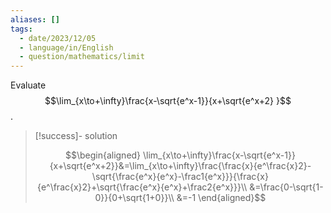 ```yaml
---
aliases: []
tags:
  - date/2023/12/05
  - language/in/English
  - question/mathematics/limit
---
```


Evaluate $$\lim_{x\to+\infty}\frac{x-\sqrt{e^x-1}}{x+\sqrt{e^x+2} }$$.

> [!success]- solution
>
> $$\begin{aligned}
\lim_{x\to+\infty}\frac{x-\sqrt{e^x-1}}{x+\sqrt{e^x+2}}&=\lim_{x\to+\infty}\frac{\frac{x}{e^\frac{x}2}-\sqrt{\frac{e^x}{e^x}-\frac1{e^x}}}{\frac{x}{e^\frac{x}2}+\sqrt{\frac{e^x}{e^x}+\frac2{e^x}}}\\
&=\frac{0-\sqrt{1-0}}{0+\sqrt{1+0}}\\
&=-1
\end{aligned}$$
